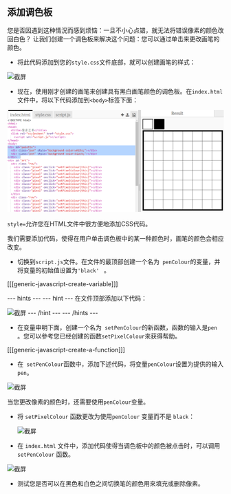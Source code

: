 ## 添加调色板

您是否因遇到这种情況而感到烦恼：一旦不小心点错，就无法将错误像素的颜色改回白色？ 让我们创建一个调色板来解决这个问题：您可以通过单击来更改画笔的颜色。

+ 将此代码添加到您的`style.css`文件底部，就可以创建画笔的样式：

![截屏](images/pixel-art-pen.png)

+ 现在，使用刚才创建的画笔来创建具有黑白画笔颜色的调色板。在`index.html`文件中，将以下代码添加到`<body>`标签下面：

![截屏](images/pixel-art-palette.png)

`style=`允许您在HTML文件中很方便地添加CSS代码。

我们需要添加代码，使得在用户单击调色板中的某一种颜色时，画笔的颜色会相应改变。

+ 切换到` script.js `文件。在文件的最顶部创建一个名为` penColour`的变量，并将变量的初始值设置为`'black' ` 。

[[[generic-javascript-create-variable]]]

\--- hints \--- \--- hint \--- 在文件顶部添加以下代码：

![截屏](images/pixel-art-pencolour.png) \--- /hint \--- \--- /hints \---

+ 在变量申明下面，创建一个名为` setPenColour`的新函数，函数的输入是`pen` 。您可以參考您已经创建的函数` setPixelColour `來获得帮助。

[[[generic-javascript-create-a-function]]]

+ 在` setPenColour`函数中，添加下述代码，将变量` penColour `设置为提供的输入 `pen`。

![截屏](images/pixel-art-set-pen.png)

当您更改像素的颜色时，还需要使用`penColour`变量。

+ 将 `setPixelColour` 函数更改为使用`penColour` 变量而不是 `black`：
    
    ![截屏](images/pixel-art-use-pen.png)

+ 在 `index.html` 文件中，添加代码使得当调色板中的颜色被点击时，可以调用`setPenColour` 函数。

![截屏](images/pixel-art-palette-onclick.png)

+ 测试您是否可以在黑色和白色之间切换笔的颜色用來填充或删除像素。